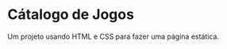 # Cátalogo de Jogos
Um projeto usando HTML e CSS para fazer uma página estática.

<!-- 
## (HTML)
### Página Cátalogo
- [ ] Cabeçalho;
- [ ] Formulário pro filtro;
- [ ] Itens;
- [ ] Rodapé

### Página Detalhes do Item
- [ ] Cabeçalho (é só reaproveitar);
- [ ] Item com detalhes;
- [ ] Rodapé (é só reaproveitar)
 -->